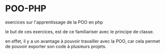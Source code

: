 # POO-PHP

exercices sur l'apprentissage de la POO en php

le but de ces exercices, est de ce familiariser avec le principe de classe.

en effet, il y a un avantage à pouvoir travailler avec la POO, car cela permet de pouvoir exporter son code à plusieurs projets.

